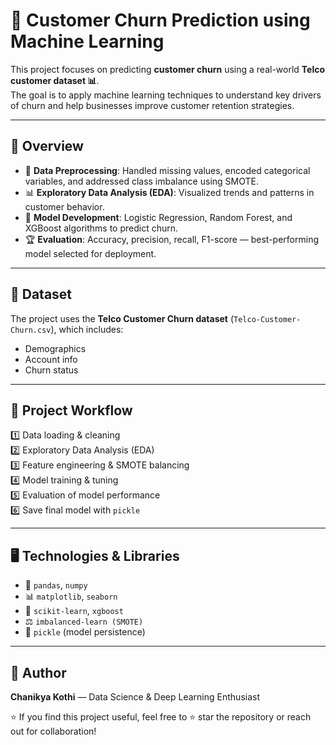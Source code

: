 # 🚀 Customer Churn Prediction using Machine Learning

This project focuses on predicting **customer churn** using a real-world **Telco customer dataset 📊**.  
The goal is to apply machine learning techniques to understand key drivers of churn and help businesses improve customer retention strategies. 

---

## 🔎 Overview

- 🔧 **Data Preprocessing**: Handled missing values, encoded categorical variables, and addressed class imbalance using SMOTE.
- 📊 **Exploratory Data Analysis (EDA)**: Visualized trends and patterns in customer behavior.
- 🤖 **Model Development**: Logistic Regression, Random Forest, and XGBoost algorithms to predict churn.
- 🏆 **Evaluation**: Accuracy, precision, recall, F1-score — best-performing model selected for deployment.

---

## 📂 Dataset

The project uses the **Telco Customer Churn dataset** (`Telco-Customer-Churn.csv`), which includes:
- Demographics
- Account info
- Churn status

---

## 📝 Project Workflow

1️⃣ Data loading & cleaning  
2️⃣ Exploratory Data Analysis (EDA)  
3️⃣ Feature engineering & SMOTE balancing  
4️⃣ Model training & tuning  
5️⃣ Evaluation of model performance  
6️⃣ Save final model with `pickle`

---

## 🖥️ Technologies & Libraries

- 🐼 `pandas`, `numpy`
- 📊 `matplotlib`, `seaborn`
- 🤖 `scikit-learn`, `xgboost`
- ⚖️ `imbalanced-learn (SMOTE)`
- 💾 `pickle` (model persistence)

---

## 👤 Author

**Chanikya Kothi** — Data Science & Deep Learning Enthusiast

⭐ If you find this project useful, feel free to ⭐ star the repository or reach out for collaboration!
